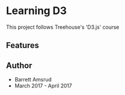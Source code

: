 # Learning D3

This project follows Treehouse's 'D3.js' course

## Features

## Author

- Barrett Amsrud
- March 2017 - April 2017
